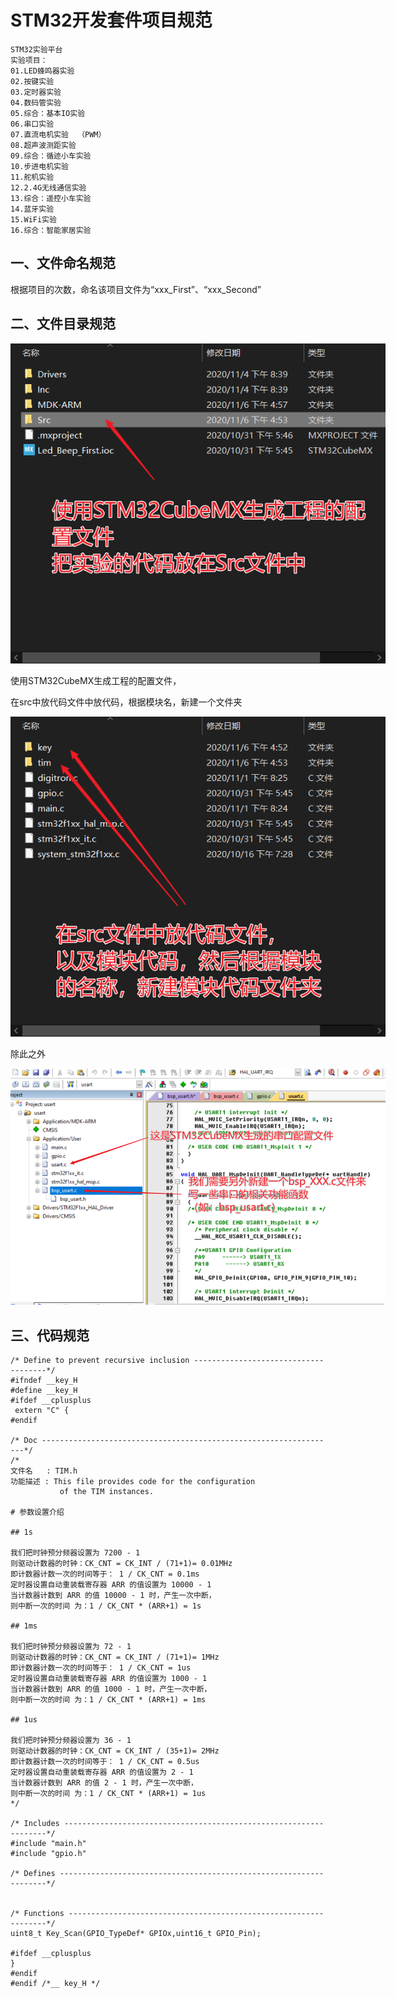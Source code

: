 # STM32开发套件项目规范

```
STM32实验平台
实验项目：
01.LED蜂鸣器实验
02.按键实验
03.定时器实验
04.数码管实验
05.综合：基本IO实验
06.串口实验
07.直流电机实验  （PWM）
08.超声波测距实验
09.综合：循迹小车实验
10.步进电机实验
11.舵机实验
12.2.4G无线通信实验
13.综合：遥控小车实验
14.蓝牙实验
15.WiFi实验
16.综合：智能家居实验
```



## 一、文件命名规范

根据项目的次数，命名该项目文件为“xxx_First”、“xxx_Second”

## 二、文件目录规范

<p align='center'>
<img src='pic\Snipaste_2020-11-06_17-02-52.png' title='images' style='max-width:600px'></img>
</p>



使用STM32CubeMX生成工程的配置文件，

在src中放代码文件中放代码，根据模块名，新建一个文件夹

<p align='center'>
<img src='pic\Snipaste_2020-11-06_17-35-22.png' title='images' style='max-width:600px'></img>
</p>



除此之外



<p align='center'>
<img src='pic\Snipaste_2020-11-06_19-44-47.png' title='images' style='max-width:600px'></img>
</p>





## 三、代码规范



```
/* Define to prevent recursive inclusion -------------------------------------*/
#ifndef __key_H
#define __key_H
#ifdef __cplusplus
 extern "C" {
#endif
	 
/* Doc ------------------------------------------------------------------*/
/*
文件名   : TIM.h
功能描述 : This file provides code for the configuration
           of the TIM instances.

# 参数设置介绍

## 1s

我们把时钟预分频器设置为 7200 - 1
则驱动计数器的时钟：CK_CNT = CK_INT / (71+1)= 0.01MHz
即计数器计数一次的时间等于： 1 / CK_CNT = 0.1ms
定时器设置自动重装载寄存器 ARR 的值设置为 10000 - 1
当计数器计数到 ARR 的值 10000 - 1 时，产生一次中断，
则中断一次的时间 为：1 / CK_CNT * (ARR+1) = 1s 

## 1ms

我们把时钟预分频器设置为 72 - 1
则驱动计数器的时钟：CK_CNT = CK_INT / (71+1)= 1MHz
即计数器计数一次的时间等于： 1 / CK_CNT = 1us
定时器设置自动重装载寄存器 ARR 的值设置为 1000 - 1
当计数器计数到 ARR 的值 1000 - 1 时，产生一次中断，
则中断一次的时间 为：1 / CK_CNT * (ARR+1) = 1ms 

## 1us

我们把时钟预分频器设置为 36 - 1
则驱动计数器的时钟：CK_CNT = CK_INT / (35+1)= 2MHz
即计数器计数一次的时间等于： 1 / CK_CNT = 0.5us
定时器设置自动重装载寄存器 ARR 的值设置为 2 - 1
当计数器计数到 ARR 的值 2 - 1 时，产生一次中断，
则中断一次的时间 为：1 / CK_CNT * (ARR+1) = 1us 
*/

/* Includes ------------------------------------------------------------------*/
#include "main.h"
#include "gpio.h"

/* Defines -------------------------------------------------------------------*/


/* Functions -----------------------------------------------------------------*/
uint8_t Key_Scan(GPIO_TypeDef* GPIOx,uint16_t GPIO_Pin);

#ifdef __cplusplus
}
#endif
#endif /*__ key_H */
```

